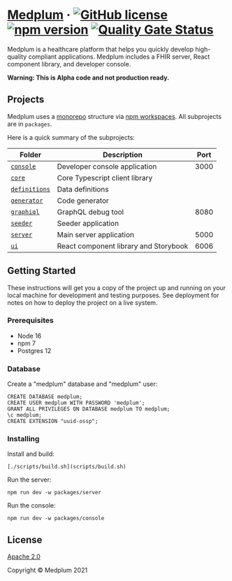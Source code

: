 # [Medplum](https://www.medplum.com) &middot; [![GitHub license](https://img.shields.io/badge/license-Apache-blue.svg)](https://github.com/medplum/medplum/blob/main/LICENSE.txt) [![npm version](https://img.shields.io/npm/v/medplum.svg?color=blue)](https://www.npmjs.com/package/medplum) [![Quality Gate Status](https://sonarcloud.io/api/project_badges/measure?project=medplum_medplum&metric=alert_status&token=207c95a43e7519809d6d336d8cc7837d3e057acf)](https://sonarcloud.io/dashboard?id=medplum_medplum)

Medplum is a healthcare platform that helps you quickly develop high-quality compliant applications.  Medplum includes a FHIR server, React component library, and developer console.

**Warning: This is Alpha code and not production ready.**

## Projects

Medplum uses a [monorepo](https://en.wikipedia.org/wiki/Monorepo) structure via [npm workspaces](https://docs.npmjs.com/cli/v7/using-npm/workspaces).  All subprojects are in `packages`.

Here is a quick summary of the subprojects:

| Folder                                           | Description                            | Port  |
| ------------------------------------------------ | -------------------------------------- | ----- |
| [`console`](packages/console/README.md)          | Developer console application          | 3000  |
| [`core`](packages/core/README.md)                | Core Typescript client library         |       |
| [`definitions`](packages/definiitons/README.md)  | Data definitions                       |       |
| [`generator`](packages/generator/README.md)      | Code generator                         |       |
| [`graphiql`](packages/graphiql/README.md)        | GraphQL debug tool                     | 8080  |
| [`seeder`](packages/seeder/README.md)            | Seeder application                     |       |
| [`server`](packages/server/README.md)            | Main server application                | 5000  |
| [`ui`](packages/ui/README.md)                    | React component library and Storybook  | 6006  |

## Getting Started

These instructions will get you a copy of the project up and running on your local machine for development and testing purposes. See deployment for notes on how to deploy the project on a live system.

### Prerequisites

* Node 16
* npm 7
* Postgres 12

### Database

Create a "medplum" database and "medplum" user:

```PLpgSQL
CREATE DATABASE medplum;
CREATE USER medplum WITH PASSWORD 'medplum';
GRANT ALL PRIVILEGES ON DATABASE medplum TO medplum;
\c medplum;
CREATE EXTENSION "uuid-ossp";
```

### Installing

Install and build:

```
[./scripts/build.sh](scripts/build.sh)
```

Run the server:

```
npm run dev -w packages/server
```

Run the console:

```
npm run dev -w packages/console
```

## License

[Apache 2.0](LICENSE.txt)

Copyright &copy; Medplum 2021
